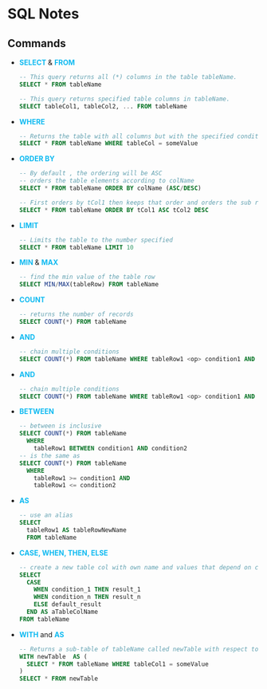 # SQL Notes

## Commands

- <b style="color:#0FBAF1"> SELECT </b> & <b style="color:#0FBAF1"> FROM </b>  
  ```SQL
  -- This query returns all (*) columns in the table tableName.
  SELECT * FROM tableName

  -- This query returns specified table columns in tableName.
  SELECT tableCol1, tableCol2, ... FROM tableName
  ```
- <b style="color:#0FBAF1"> WHERE </b>
  ```SQL
  -- Returns the table with all columns but with the specified condition by WHERE
  SELECT * FROM tableName WHERE tableCol = someValue
  ```
- <b style="color:#0FBAF1"> ORDER BY </b> 
  ```SQL
  -- By default , the ordering will be ASC
  -- orders the table elements according to colName
  SELECT * FROM tableName ORDER BY colName (ASC/DESC)

  -- First orders by tCol1 then keeps that order and orders the sub rows by tCol2
  SELECT * FROM tableName ORDER BY tCol1 ASC tCol2 DESC
  ```
- <b style="color:#0FBAF1"> LIMIT </b>
  ```SQL
  -- Limits the table to the number specified
  SELECT * FROM tableName LIMIT 10
  ```
- <b style="color:#0FBAF1"> MIN </b> & <b style="color:#0FBAF1"> MAX </b>  
  ```SQL
  -- find the min value of the table row
  SELECT MIN/MAX(tableRow) FROM tableName
  ```
- <b style="color:#0FBAF1"> COUNT </b>
  ```SQL
  -- returns the number of records 
  SELECT COUNT(*) FROM tableName
  ```
- <b style="color:#0FBAF1"> AND </b>
  ```SQL
  -- chain multiple conditions 
  SELECT COUNT(*) FROM tableName WHERE tableRow1 <op> condition1 AND tableRow2 <op> condition2
  ```
- <b style="color:#0FBAF1"> AND </b>
  ```SQL
  -- chain multiple conditions 
  SELECT COUNT(*) FROM tableName WHERE tableRow1 <op> condition1 AND tableRow2 <op> condition2
  ```
- <b style="color:#0FBAF1"> BETWEEN </b>
  ```SQL
  -- between is inclusive
  SELECT COUNT(*) FROM tableName 
    WHERE 
      tableRow1 BETWEEN condition1 AND condition2
  -- is the same as
  SELECT COUNT(*) FROM tableName 
    WHERE 
      tableRow1 >= condition1 AND 
      tableRow1 <= condition2
  ```
- <b style="color:#0FBAF1"> AS </b>
  ```SQL
  -- use an alias
  SELECT 
    tableRow1 AS tableRowNewName
    FROM tableName
  ```
- <b style="color:#0FBAF1"> CASE, WHEN, THEN, ELSE </b>
  ```SQL
  -- create a new table col with own name and values that depend on conditions
  SELECT 
    CASE
      WHEN condition_1 THEN result_1
      WHEN condition_n THEN result_n
      ELSE default_result
    END AS aTableColName
  FROM tableName
  ```
- <b style="color:#0FBAF1"> WITH </b> and <b style="color:#0FBAF1"> AS </b> 
  ```SQL
  -- Returns a sub-table of tableName called newTable with respect to the condition of WHERE
  WITH newTable  AS (
    SELECT * FROM tableName WHERE tableCol1 = someValue
  )
  SELECT * FROM newTable
  ```